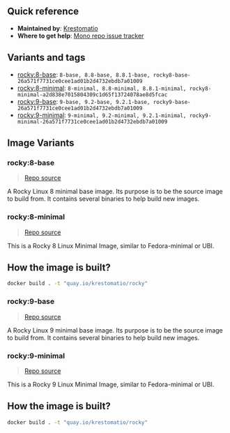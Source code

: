 ## Quick reference
- **Maintained by**:
[Krestomatio](https://github.com/krestomatio)
- **Where to get help**:
[Mono repo issue tracker](https://github.com/krestomatio/container_builder/issues)

## Variants and tags
- [rocky:8-base](#rocky8-base): `8-base, 8.8-base, 8.8.1-base, rocky8-base-26a571f7731ce0cee1ad01b2d4732ebdb7a01009`
- [rocky:8-minimal](#rocky8-minimal): `8-minimal, 8.8-minimal, 8.8.1-minimal, rocky8-minimal-a2d838e7015804309c1d65f13724078ae8d5fcac`
- [rocky:9-base](#rocky9-base): `9-base, 9.2-base, 9.2.1-base, rocky9-base-26a571f7731ce0cee1ad01b2d4732ebdb7a01009`
- [rocky:9-minimal](#rocky9-minimal): `9-minimal, 9.2-minimal, 9.2.1-minimal, rocky9-minimal-26a571f7731ce0cee1ad01b2d4732ebdb7a01009`


## Image Variants
### rocky:8-base
> [Repo source](https://github.com/krestomatio/container_builder/tree/master/rocky/rocky8-base)

A Rocky Linux 8 minimal base image. Its purpose is to be the source image to build from. It contains several binaries to help build new images.

### rocky:8-minimal
> [Repo source](https://github.com/krestomatio/container_builder/tree/master/rocky/rocky8-minimal)

This is a Rocky 8 Linux Minimal Image, similar to Fedora-minimal or UBI.

## How the image is built?
```bash
docker build . -t "quay.io/krestomatio/rocky"
```

### rocky:9-base
> [Repo source](https://github.com/krestomatio/container_builder/tree/master/rocky/rocky9-base)

A Rocky Linux 9 minimal base image. Its purpose is to be the source image to build from. It contains several binaries to help build new images.

### rocky:9-minimal
> [Repo source](https://github.com/krestomatio/container_builder/tree/master/rocky/rocky9-minimal)

This is a Rocky 9 Linux Minimal Image, similar to Fedora-minimal or UBI.

## How the image is built?
```bash
docker build . -t "quay.io/krestomatio/rocky"
```


